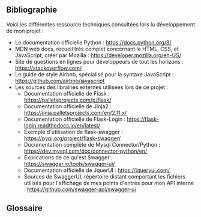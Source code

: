 ## Bibliographie

Voici les différentes ressource techniques consultées lors lu développement de mon projet :

* Le documentation officielle Python : https://docs.python.org/3/
* MDN web docs, recueil très complet concernant le HTML, CSS, et JavaScript, créer par Mozilla : https://developer.mozilla.org/en-US/
* Site de questions en lignes pour développeurs de tout les horizons : https://stackoverflow.com/
* Le guide de style Airbnb, spécialisé pour la syntaxe JavaScript : https://github.com/airbnb/javascript
* Les sources des librairies externes utilisées lors de ce projet :
  * Documentation officielle de Flask : https://palletsprojects.com/p/flask/
  * Documentation officielle de Jinja2 : https://jinja.palletsprojects.com/en/2.11.x/
  * Documentation officielle de Flask-Login : https://flask-login.readthedocs.io/en/latest/
  * Exemple d'utilisation de flask-swagger : https://pypi.org/project/flask-swagger/
  * Documentation complète de Mysql Connector/Python : https://dev.mysql.com/doc/connector-python/en/
  * Explications de ce qu'est Swagger : https://swagger.io/tools/swagger-ui/
  * Documentation officielle de JquerUI : https://jqueryui.com/
  * Sources de SwaggerUI, répertoire distant comportant les fichiers utilisés pour l'affichage de mes points d'entrés pour mon API interne : https://github.com/swagger-api/swagger-ui

## Glossaire

